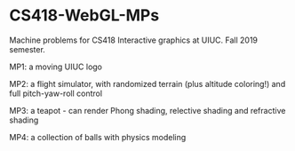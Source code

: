 # CS418-WebGL-MPs

Machine problems for CS418 Interactive graphics at UIUC. Fall 2019 semester.

MP1: a moving UIUC logo

MP2: a flight simulator, with randomized terrain (plus altitude coloring!) and full pitch-yaw-roll control

MP3: a teapot - can render Phong shading, relective shading and refractive shading

MP4: a collection of balls with physics modeling

